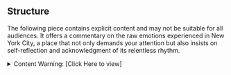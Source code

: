 ## Structure
  
  The following piece contains explicit content and may not be suitable for all audiences. It offers a commentary on the raw emotions experienced in New York City, a place that not only demands your attention but also insists on self-reflection and acknowledgment of its relentless rhythm. 
  
<details>
  <summary>Content Warning: [Click Here to view]</summary>

---


Let’s talk structure, he said to me. Dread. I glance up at him, towering above castle-like in his stone tartan suit. When you write, you need structure. You need to follow the conventions or nobody will understand your writing and they will struggle to get through the sentence and it will drone on so that they simply skip over it and read the next one. His words fly past me. Seven words is the number you’ve got. The optimal number of words in sentences. Check your sentences – count how many words. I go back and check my work. Well, the last few sentences were exactly seven words. Count again. I count seven but say nine. “And lack of punctuation? Come on. How can anyone tell what you are writing about?” he says. “When does the dialogue begin and end?” he says. “Ok.” I reply.

“And each time you change speaker, make that clear, just add a new line.” He says to me.

“Yes sir.” I reply

“Why don’t the character have names?” He asks.

“Do the names matter?” I ask. He scoffs and turns away. “Sorry, the characters are uh… Gray and White.”

“Mr. Gray and Ms. White, like our names? A suppose it’s better than he and I,” says Mr. Gray, with a visible grimace at my lack of creativity. 

I’m one of those children in a movie who sees a can of peas and a lemon and says the name is Cyprus and Penelope, combining citrus with the pea and the shoving the lemon in between two peas. Except I’m not that creative so I come up with Gray and White, our own fucking names. I’m such an idiot. Shit. “Your profanity is aggressive, urban and raw.” A compliment that I know is a mirage in this desert. “However, beyond the lack of creative characters, garbage structure, that you are a woman writing about a man and drugs, the largest issue is that I can tell you wrote this without knowing the ending. Frankly, the whole thing is crap.” There it is, and I know what comes next. “Gray Area Publishing will not be able to work with you. I appreciate your… efforts, but please take them elsewhere. Have a nice rest of your day.” He waves a hand in the air, shooing me away like a pesky fly.

It's not the rejection that hurts, it’s the way they look at you when they do it. They are Gauguin and all of those French bastards who go around and paint their perspective of us. They paint as a form of escapism which the rest of the bastards lap up, but then when Sargent comes around, and paints one of them, with a slipped strap and a suggestive glance, he has to repaint the damn thing. I let out a heavy exhale, one that empties my lungs. I hold my breath. I wait for those beautiful stars that come from killing off brain cells.

I think about how I could respond and tell Mr. Gray I had known the ending from the start. That it was a metaphor for creativity and the frustration of constraint and that the ending would naturally be suicide. It’s only logical. Addled artist grapples with their sense of identity, self, and meaning. Their abusive childhood that scarred them until they found an outlet in graffiti which lands them in the urban scene, sex, drugs, and close encounters with death. All of that tension building up until they leap in front of a train and die doing what they love. It was fucking beautiful. Or maybe it’s cliché. But when I look up at him, I’m Miss White and he’s Mr. Gray, and he controls the printing of ink on sheets of paper. And I’m afraid of the power that represents. “Thank you for your time, Mr. Gray, I sincerely appreciate your wisdom and expertise.” Mr. Gray grunts an approving grunt. He does not glance up from the manuscript he is now reading, his eyes straight down, gaze cresting the bridge of his nose and through the reading glasses. I mourn the next fallen soldier whose number will increment mine.


I press my body against the heavy glass door and exit the publishing building; So-Ho. There used to be a lot of print shops in this area, but times change. 

The sidewalk is stained with bubblegum, black polka dots. Like cancer, the dots are everywhere. My teeth ache a bit looking at them. If I scraped it off the ground, maybe it would still taste sweet. I’m fucking gross. But that’s what you see when you look down all the time. You see the gum, the trash, and the cracks. I don’t always look down, but when I walk down the street, I look down, and when someone looks at me, I look down. But I don’t always look down.

A flyer is thrust into my view. He’s wearing a red and white striped shirt. The vertical lines draw my gaze up. A black man smiles at me. His teeth glow. “Fuck you.” Are hot.

“Woah, ok never mind. I suppose you also hate starving children?” He retorts, his bright beautiful smile replaced by scorn. I want that smile back.

“Sorry, I didn’t mean it. Uh, rough day.” His collar bone tugs at his shirt so suggestively, like it’s daring me to pull it down, and look. “For the record, I do care about uh…” I look down at the flyer. “Starving children in Indonesia.” I absentmindedly tuck my hair neatly behind my ear. I glance up and his gorgeous smile is back. But he’s not in front of me anymore. He’s speaking with an older man now, emphatically, passionately. Shit. I keep walking.

My purse vibrates. My purse vibrates. My purse vibrates. My purse vibrates. My purse vibrates. My purse vibrates. My purse stops vibrating. I pull out my phone. Missed call from Mom. I put it back and keep walking.

I’m at Christopher street now. The path station. I don’t really remember getting here, but that’s how it always is. One foot in front of the other in front of the other until you are in the subway waiting for your train. Your mind glosses over the repetition in walking. I rest against a tiled pillar. The experience is tribal in a way, like a caveman. We even have cave paintings. I look at one of the hieroglyphics on the pillar across from me. “Sleep is the answer.” It’s a graphic of a mattress and a smiling stick figure face. I bet the stick figure is smiling because she sleeps 8 hours a day. Only stick figures can sleep that much. I pull out my phone and scroll.

The station trembles when a train arrives. It’s like the station is aroused, waiting for the train to penetrate her with such vigor that her walls shake. When it finally comes to a stop, and the doors open, the people are sperm. Off to impregnate the next station. 

I put my phone away and step into the train. It’s mid-day and rather empty. I sit in a bright orange seat with no neighbors. The announcer chimes in: “Next stop Jersey City.” I look around at the other passengers. A man is sprawled across several seats. He has worn down shoes, which look like they are about to fall off. I’m reminded of a baby sloth clinging to her mother. On the left shoe, there is a large hole right on the big toe. A long yellowed nail protrudes from the opening. I look away.

The middle doors crash open and a group of men carrying a boombox steps into our car. I notice their skin color first. Shit. They spread out through the car. One man flips his cap off his durag and waves it like a bone in front of each of us, skipping the sprawled-out man. I can’t tell if they even see him. One of the other passengers plucks a twenty from her purse. I watch as the money drops into the mans cap. He smiles and thanks her, and I think of the flyer again. Shit. I rummage through my purse looking for something to give. The pan is waved expectantly in front of me. Two jerks of the cap, signaling me to hurry the fuck up. I don’t have a twenty. I find a few coins, and just as I am about to drop them into the mans cap, he pulls it away. “Damn, you cheap as fuck.” I look up at him to retort, but he’s off smiling in front of an older gentleman. The fee is paid, and the music begins. My thighs suddenly itch, and I scratch. 

The men begin their routine. They jump on the seats, and swing from the metal beams. One of the men lays on the ground and begins to twirl. His black jeans contrast his white shirt and as he spins I am hypnotized. The alternating oranges, reds, and yellows of the seats swirl as the train curves under the river. Another does pullups, and a thirds continues to jump around. It’s a circus. Suddenly I see them as monkeys. Shit. I whip the thought from my mind. Shit.

The song ends and they press the button at the other side of the train car to exit. They exit in a line so uniformly, and I realize the entire act was part of their performance. Shit.

The man is still sprawled out, with his proud yellowed toenail. I pull out my phone and swipe to Word. I read from my new book.

<i>
*

I push on the needle down and the words flow like pictures and I’m floating and I’m high and it doesn’t matter that the sky is gray with storm clouds because those clouds are fumes of paint. And paint is my blood.

I wake up. And feel down. Fuck. I scratch my cheek, sliding fingers through beard. My fur brown and blonde and ginger. I slide my hand down into my pants and scratch there too, and my leg twitches like a dog. And I shout out. I roll over and rub my eyes, my hands still sticky from sleep. My eyes still sticky from sleep. I look up, and around. I’m on a bench. I don’t remember getting here, although I sort of do. I was with someone, I think we had sex. My hand is sticky like we had sex, but I could have been by myself. I realize that answers nothing. I don’t know how I got here. But I remember my mom. Maybe that’s how I ended up here. I remember the flames tears rage anger violence spit blood sweat cops chains shackles, I remember that cell. The bars so straight. F. That’s what they called me in there. Maybe it was the name which got me here. I don’t know.

I scratch at my foot, calloused and yellow from walking in the streets at night. One of my shoes is still on, the left one. It’s the good shoe, but they both have holes around the big toe. That’s where my toenail scratches when I’m high. When the electricity shoots through my veins and I tense up and my feet wriggle like the fish in Gollum’s mouth, I am the Ring and Gollum consumes me. I read that book as a kid. I read that book last year.
*
</i>

Yeah. It’s crap. I sigh, the metaphors are superficial and obvious. It’s crude for the sake of being provocative, and lacks depth. I don’t relate to the character. I don’t know why I’m writing about drugs when I’ve never done them. Ugh.

“Now arriving Grove Street. Next stop Journal Square.” Our train rattles to a stop in the station and the doors open like an air lock on a spaceship. I stand up, and look behind me, double checking that I hadn’t forgotten anything on the seat, then step out of the train. The hot air of the path station crashes into me. I shiver from the change.

An asian Monk in orange robes shakes jade beads at me. He chants something at me but I duck under his voice and scurry past. Clenching my teeth in a tight smile I look down to avoid confronting his eyes. As I rush to the stairs, I glance back to see the monk has pulled a cellphone from his robes and is scrolling. The overhead fans drown out my laugh as I exit the path station back to the sidewalk. Foot in front of foot in front of foot until I’m back to my apartment.

It takes my whole body to pry open the heavy wood. I’m like Sisyphus, and the door slams behind me as I trip inside. 500 feet, apparently square, my apartment is small, but also big. It’s big. Or small. I think it’s small. I throw my keys on the counter, hang my purse, and walk across the room. It’s two rooms, one with a bed, the other everything else. I walk over to the computer where I sit down. I begin to type.

<i>
*

Colors constrain my mind and when
I re-count the day I count the colors
Black, Red, Orange, Yellow,
White, black. Gray. So fucking gray. Fucking Gray. I hate gray. Everything is gray and I hate it. When they take photos, the background is gray. My memories are gray. I pretend there are colors, I write as if there are colors, but it’s all gray. The words I type mix black with white and are gray. Gray gray gray gray fucking Mr. Gray. Mr. Gray’s office was gray, his suit was gray, the publishing building was gray, the sidewalk was gray, the path station was gray, the train was gray, the man's sock was gray, my apartment walls are gray.
*
</i>


I can’t tell if I typed it right, but it’s out there now, and I feel better. I hold backspace till I see white and feel worse. I hate myself. I try again.


<i>
*

I shut my doors, threw the key out to sea.
I decree to all: I refuse to see!
Yet still they come in flocks, like birds, to me,
expecting eyes and ears complete and free.

Now peace, that which I have so tantalized,
Finally a moment, I fantasized,
breath of air! The quiet of just me! To
wake from soft morning breeze across the dew.

open windows to the night; to the coo
Of doves, generations, not of few,
Ah their kisses, and love, how sweet they hum,
Before: “BOOM” a knock at the door, a drum.

“Just a lone moment please. Sign here in pen
good sir, I will leave you forever then.”
“One moment? Strange indeed for you inquire,
One moment is that I too do desire.”

I open to see them in full and stark,
the sight is of a talking bird: a stork!
How mighty is this bird whose massive beak
carries within gentle babe wrapped in sheet.

I gasp in awe, at the sight from his maw
a shock to my system I cannot draw
air and the thought of this new mouth to feed
Whence I had so very nearly been freed.

I cry and decree: "T'is a lie good stork
This cannot be true, I am not of sport,
My shots are not straight, completely askew,
Why must you come to establish a zoo?"

"Well good sir, at least one of your targets
was struck by cupids arrow, and carpets
have been laid down the aisle
Avoid as you may, this may take a while."
*
</i>

It doesn’t flow. My wrist itches and I scratch. “Carpets” The letter “R” is such an awful letter. It makes everything sound hard. I think of words with an R. Shit. I hear a noise from  across the room. It’s my purse rattling the coat hanger. I push my chair back from the desk and spin. I walk over to it. It’s my mom. I let it ring. I let it ring. I feel guilt. I let it ring. Missed call from mom. My phone vibrates again. Text from mom. “Please Call me back ita urgent. I love you” Shit. 

I tap the missed call notification and it starts to ring. She picks up before it rings a second time. Shit. “Hey Honey, thanks for calling me back, I missed you.” 

“You said it was urgent?”

“Is it not urgent for a mom to miss her child?” She pauses for a moment, expecting a laugh. She clears her throat. “Ehem, we’ll actually I have some bad news.” She pauses again, and when she resumes I can hear her voice wavering a bit. “I uh.”
I cut her off. “You need more money? I don’t have much right now. Look, times are really tough right now.”
“Oh, uh, yes sorry. I shouldn’t have asked.” Her voice sounds confident, and I realize maybe she wasn’t calling about money. Shit.

“How are things Mom?” I toss a lifesaver.

“I’m dying.” My vision goes black. No fucking foreplay. One word after the next word after the next word and suddenly I’ve agreed to meet. Shit.
